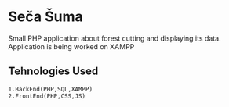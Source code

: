 # Seča Šuma
  Small PHP application about forest cutting and displaying its data. Application is being worked on XAMPP

## Tehnologies Used
    1.BackEnd(PHP,SQL,XAMPP)
    2.FrontEnd(PHP,CSS,JS)